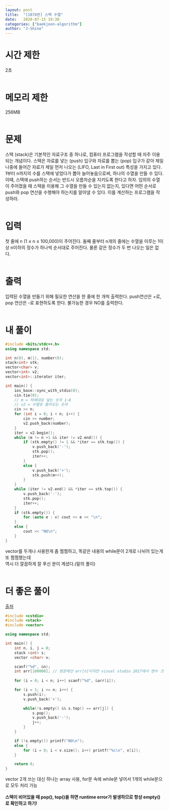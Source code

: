 ```yaml
---
layout: post
title:  "[1874번] 스택 수열"
date:   2020-07-15 19:30
categories: ["baekjoon-algorithm"]
author: "J-Shine"
---
```

# 시간 제한
2초<br><br>

# 메모리 제한
256MB<br><br>

# 문제  

스택 (stack)은 기본적인 자료구조 중 하나로, 컴퓨터 프로그램을 작성할 때 자주 이용되는 개념이다. 
스택은 자료를 넣는 (push) 입구와 자료를 뽑는 (pop) 입구가 같아 제일 나중에 들어간 자료가 제일 먼저 나오는 (LIFO, Last in First out) 특성을 가지고 있다.<br>
1부터 n까지의 수를 스택에 넣었다가 뽑아 늘어놓음으로써, 하나의 수열을 만들 수 있다. 
이때, 스택에 push하는 순서는 반드시 오름차순을 지키도록 한다고 하자. 
임의의 수열이 주어졌을 때 스택을 이용해 그 수열을 만들 수 있는지 없는지, 있다면 어떤 순서로 push와 pop 연산을 수행해야 하는지를 알아낼 수 있다. 이를 계산하는 프로그램을 작성하라.<br><br>

# 입력  

첫 줄에 n (1 ≤ n ≤ 100,000)이 주어진다. 둘째 줄부터 n개의 줄에는 수열을 이루는 1이상 n이하의 정수가 하나씩 순서대로 주어진다. 물론 같은 정수가 두 번 나오는 일은 없다.<br><br>

# 출력  

입력된 수열을 만들기 위해 필요한 연산을 한 줄에 한 개씩 출력한다. push연산은 +로, pop 연산은 -로 표현하도록 한다. 불가능한 경우 NO를 출력한다.<br><br>

# 내 풀이

```c++
#include <bits/stdc++.h>
using namespace std;

int n(0), m(1), number(0);
stack<int> stk;
vector<char> v;
vector<int> v2;
vector<int>::iterator iter;

int main() {
	ios_base::sync_with_stdio(0);
	cin.tie(0);
	// m = 차례대로 넣는 숫자 1~8
	// v2 = 수열로 들어오는 숫자
	cin >> n;
	for (int i = 0; i < n; i++) {
		cin >> number;
		v2.push_back(number);
	}
	iter = v2.begin();
	while (m != n +1 && iter != v2.end()) {
		if (stk.empty() != 1 && *iter == stk.top()) {
			v.push_back('-');
			stk.pop();
			iter++;
		}
		else {
			v.push_back('+');
			stk.push(m++);
		}
	}
	while (iter != v2.end() && *iter == stk.top()) {
		v.push_back('-');
		stk.pop();
		iter++;
	}
	if (stk.empty()) {
		for (auto e : v) cout << e << "\n";
	}
	else {
		cout << "NO\n";
	}
}
```
vector를 두개나 사용한게 좀 찜찜하고, 똑같은 내용의 while문이 2개로 나뉘어 있는게 또 찜찜했는데 <br>
역시 더 깔끔하게 잘 푸신 분이 계셨다.(밑의 풀이)<br><br>

# 더 좋은 풀이
[출처](https://sihyungyou.github.io/baekjoon-1874/)
```c++
#include <cstdio>
#include <stack>
#include <vector>

using namespace std;

int main() {
    int n, i, j = 0;
    stack <int> s;
    vector <char> v;

    scanf("%d", &n);
    int arr[100000]; // 원문에선 arr[n]이지만 visual studio 2017에서 변수 크기의 배열이 컴파일 안돼서 100000으로 바꿈
    
    for (i = 0; i < n; i++) scanf("%d", &arr[i]);

    for (i = 1; i <= n; i++) {
        s.push(i);
        v.push_back('+');

        while(!s.empty() && s.top() == arr[j]) {
            s.pop();
            v.push_back('-');
            j++;
        }
    }

    if (!s.empty()) printf("NO\n");
    else {
        for (i = 0; i < v.size(); i++) printf("%c\n", v[i]);
    }

    return 0;
}
```
vector 2개 쓰는 대신 하나는 array 사용, for문 속에 while문 넣어서 1개의 while문으로 모두 처리 가능<br><br>
**스택이 비어있을 때 pop(), top()을 하면 runtime error가 발생하므로 항상 empty()로 확인하고 하기!**
